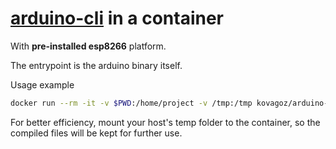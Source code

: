 # [arduino-cli](https://www.arduino.cc/pro/cli) in a container

With __pre-installed esp8266__ platform.

The entrypoint is the arduino binary itself.

Usage example

```sh
docker run --rm -it -v $PWD:/home/project -v /tmp:/tmp kovagoz/arduino-cli compile /home/project
```

For better efficiency, mount your host's temp folder to the container, so the
compiled files will be kept for further use.
